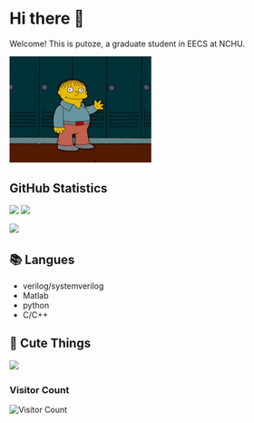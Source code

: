 <!-- GitHub introduction -->

<h1 align="left"> Hi there 👋  </h1> 

Welcome! This is putoze, a graduate student in EECS at NCHU.
<p align="left">
  <img src="img/ralph-wave.gif" width="250" heigh ="300"/>
</p>


<!-- GitHub Statistics -->

## GitHub Statistics

<div >
<img height="180px" src="https://github-readme-stats.vercel.app/api?username=putoze&show_icons=true&theme=dracula" />

<img height="180px" src="https://github-readme-stats.vercel.app/api/top-langs/?username=putoze&hide_border=true&show_icons=true&layout=compact&langs_count=6&theme=dracula"/> 

<p align="left"> <img src="https://github-profile-trophy.vercel.app/?username=putoze&margin-w=2&margin-h=50&row=1&column=7&no-bg=true" /> </p>
<div >
  
## 📚 Langues

- verilog/systemverilog
- Matlab
- python
- C/C++

## 🔗 Cute Things

<a href=#><img src="https://github.com/sicajc/Interesting-readme-template/blob/main/contributions.svg"></a>

### Visitor Count
![Visitor Count](https://profile-counter.glitch.me/unknown/count.svg)
